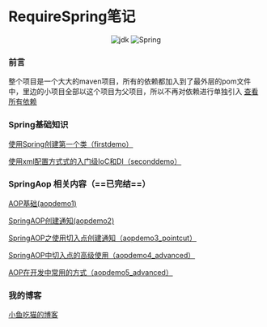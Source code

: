 # RequireSpring笔记
<center>

![jdk](https://img.shields.io/badge/jdk-1.8-brintgreen.svg)   ![Spring](https://img.shields.io/badge/Spring-5.1.10.RELEASE-red.svg)

</center>

### 前言
整个项目是一个大大的maven项目，所有的依赖都加入到了最外层的pom文件中，里边的小项目全部以这个项目为父项目，所以不再对依赖进行单独引入
[查看所有依赖](https://github.com/Lyn4ever29/RequireSpring/blob/master/pom.xml)

### Spring基础知识
[使用Spring创建第一个类（firstdemo）](https://github.com/Lyn4ever29/RequireSpring/tree/master/firstdemo)

[使用xml配置方式式的入门级IoC和DI（seconddemo）](https://github.com/Lyn4ever29/RequireSpring/tree/master/seconddemo)

### SpringAop 相关内容（==已完结==）

[AOP基础(aopdemo1)](https://github.com/Lyn4ever29/RequireSpring/tree/master/aopdemo1)

[SpringAOP创建通知(aopdemo2)](https://github.com/Lyn4ever29/RequireSpring/tree/master/aopdemo2)

[SpringAOP之使用切入点创建通知（aopdemo3_pointcut）](https://github.com/Lyn4ever29/RequireSpring/tree/master/aopdemo3_pointcut)

[SpringAOP中切入点的高级使用（aopdemo4_advanced）](https://github.com/Lyn4ever29/RequireSpring/tree/master/aopdemo4_advanced)

[AOP在开发中常用的方式（aopdemo5_advanced）](https://github.com/Lyn4ever29/RequireSpring/tree/master/aopdemo5_advanced)

###	我的博客
[小鱼吃猫的博客](https://www.cnblogs.com/Lyn4ever/)
